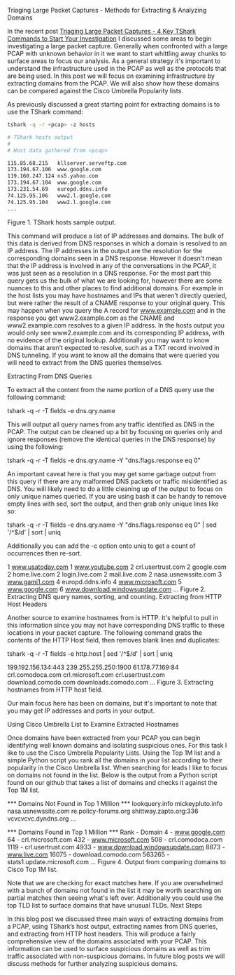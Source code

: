 Triaging Large Packet Captures - Methods for Extracting & Analyzing Domains

In the recent post [Triaging Large Packet Captures - 4 Key TShark Commands to Start Your Investigation](https://401trg.github.io/triaging-large-packet-captures-4-key-tshark-commands-to-start-your-investigation) I discussed some areas to begin investigating a large packet capture.  Generally when confronted with a large PCAP with unknown behavior in it we want to start whittling away chunks to surface areas to focus our analysis.  As a general strategy it's important to understand the infrastructure used in the PCAP as well as the protocols that are being used.  In this post we will focus on examining infrastructure by extracting domains from the PCAP.  We will also show how these domains can be compared against the Cisco Umbrella Popularity lists.

As previously discussed a great starting point for extracting domains is to use the TShark command:

```bash
tshark -q -r <pcap> -z hosts 
```
```bash
# TShark hosts output
#
# Host data gathered from <pcap>

115.85.68.215	kllserver.serveftp.com
173.194.67.106	www.google.com
119.160.247.124	ns5.yahoo.com
173.194.67.104	www.google.com
173.231.54.69	europd.ddns.info
74.125.95.106	www2.l.google.com
74.125.95.104	www2.l.google.com
...
```
Figure 1. TShark hosts sample output.


This command will produce a list of IP addresses and domains.  The bulk of this data is derived from DNS responses in which a domain is resolved to an IP address.  The IP addresses in the output are the resolution for the corresponding domains seen in a DNS response.  However it doesn’t mean that the IP address is involved in any of the conversations in the PCAP, it was just seen as a resolution in a DNS response.  For the most part this query gets us the bulk of what we are looking for, however there are some nuances to this and other places to find additional domains.  For example in the host lists you may have hostnames and IPs that weren’t directly queried, but were rather the result of a CNAME response to your original query.  This may happen when you query the A record for www.example.com and in the response you get www2.example.com as the CNAME and www2.example.com resolves to a given IP address.  In the hosts output you would only see www2.example.com and its corresponding IP address, with no evidence of the original lookup.  Additionally you may want to know domains that aren’t expected to resolve, such as a TXT record involved in DNS tunneling.  If you want to know all the domains that were queried you will need to extract from the DNS queries themselves.  

Extracting From DNS Queries 

To extract all the content from the name portion of a DNS query use the following command:

tshark -q -r <pcap> -T fields -e dns.qry.name

This will output all query names from any traffic identified as DNS in the PCAP.  The output can be cleaned up a bit by focusing on queries only and ignore responses (remove the identical queries in the DNS response) by using the following:

tshark -q -r <pcap> -T fields -e dns.qry.name -Y "dns.flags.response eq 0"

An important caveat here is that you may get some garbage output from this query if there are any malformed DNS packets or traffic misidentified as DNS.  You will likely need to do a little cleaning up of the output to focus on only unique names queried.  If you are using bash it can be handy to remove empty lines with sed, sort the output, and then grab only unique lines like so:

tshark -q -r <pcap> -T fields -e dns.qry.name -Y "dns.flags.response eq 0" | sed '/^$/d' | sort | uniq

Additionally you can add the -c option onto uniq to get a count of occurrences then re-sort. 

1 www.usatoday.com
1 www.youtube.com
2 crl.usertrust.com
2 google.com
2 home.live.com
2 login.live.com
2 mail.live.com
2 nasa.usnewssite.com
3 www.gami1.com
4 europd.ddns.info
4 www.microsoft.com
5 www.google.com
6 www.download.windowsupdate.com
...
Figure 2. Extracting DNS query names, sorting, and counting.
Extracting from HTTP Host Headers

Another source to examine hostnames from is HTTP. It's helpful to pull in this information since you may not have corresponding DNS traffic to these locations in your packet capture.  The following command grabs the contents of the HTTP Host field, then removes blank lines and duplicates:

tshark -q -r <pcap> -T fields -e http.host | sed '/^$/d' | sort | uniq

199.192.156.134:443
239.255.255.250:1900
61.178.77.169:84
crl.comodoca.com
crl.microsoft.com
crl.usertrust.com
download.comodo.com
downloads.comodo.com
...
Figure 3. Extracting hostnames from HTTP host field.

Our main focus here has been on domains, but it's important to note that you may get IP addresses and ports in your output.  

Using Cisco Umbrella List to Examine Extracted Hostnames

Once domains have been extracted from your PCAP you can begin identifying well known domains and isolating suspicious ones.  For this task I like to use the Cisco Umbrella Popularity Lists.  Using the Top 1M list and a simple Python script you rank all the domains in your list according to their popularity in the Cisco Umbrella list.  When searching for leads I like to focus on domains not found in the list.  Below is the output from a Python script found on our github <link> that takes a list of domains and checks it against the Top 1M list.

*** Domains Not Found in Top 1 Million ***
lookquery.info
mickeypluto.info
nasa.usnewssite.com
re.policy-forums.org
shittway.zapto.org:336
vcvcvcvc.dyndns.org
…

*** Domains Found in Top 1 Million ***
Rank - Domain
4 - www.google.com
64 - crl.microsoft.com
432 - www.microsoft.com
508 - crl.comodoca.com
1119 - crl.usertrust.com
4933 - www.download.windowsupdate.com
8873 - www.live.com
16075 - download.comodo.com
563265 - stats1.update.microsoft.com
...
Figure 4.  Output from comparing domains to Cisco Top 1M list.

Note that we are checking for exact matches here.  If you are overwhelmed with a bunch of domains not found in the list it may be worth searching on partial matches then seeing what's left over.  Additionally you could use the top TLD list to surface domains that have unusual TLDs.
Next Steps

In this blog post we discussed three main ways of extracting domains from a PCAP, using TShark’s host output, extracting names from DNS queries, and extracting from HTTP host headers.  This will produce a fairly comprehensive view of the domains associated with your PCAP.  This information can be used to surface suspicious domains as well as trim traffic associated with non-suspicious domains. In future blog posts we will discuss methods for further analyzing suspicious domains.






